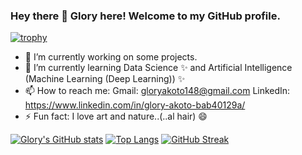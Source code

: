 ### Hey there  👋      Glory here!        Welcome to my GitHub profile. 

[![trophy](https://github-profile-trophy.vercel.app/?username=Gliz23&theme=onedark)](https://github.com/Gliz23/github-profile-trophy)
<!--
*Gliz23/Gliz23* is a ✨ special ✨ repository because its `README.md` (this file) appears on your GitHub profile.
-->

- 🔭 I’m currently working on some projects.
- 🌱 I’m currently learning Data Science ✨ and Artificial Intelligence (Machine Learning (Deep Learning)) ✨
- 📫 How to reach me:
                 Gmail:     gloryakoto148@gmail.com
                 LinkedIn:  https://www.linkedin.com/in/glory-akoto-bab40129a/
- ⚡ Fun fact: I love art and nature..(..al hair) 😄

 [![Glory's GitHub stats](https://github-readme-stats.vercel.app/api?username=Gliz23)](https://github.com/Gliz23/github-readme-stats)
 [![Top Langs](https://github-readme-stats.vercel.app/api/top-langs/?username=Gliz23)](https://github.com/Gliz23/github-readme-stats) 
 [![GitHub Streak](https://github-readme-streak-stats.herokuapp.com/?user=Gliz23)](https://git.io/streak-stats)
 
 
